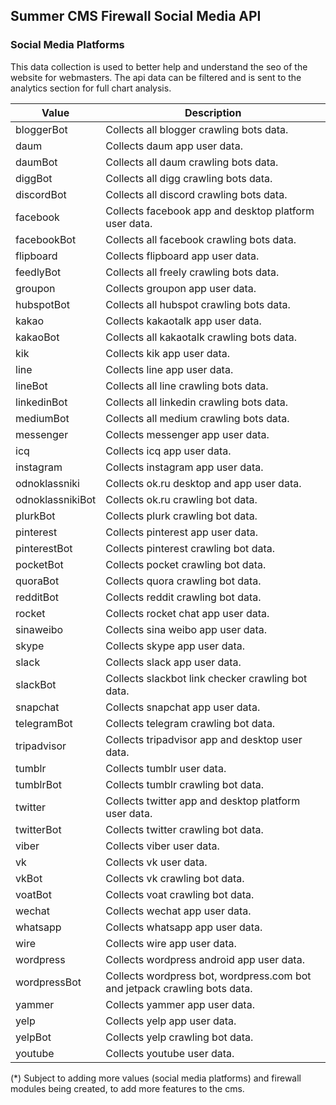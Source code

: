 ## Summer CMS Firewall Social Media API

### Social Media Platforms

This data collection is used to better help and understand the seo of the website for webmasters. The api data can be filtered and is sent to the analytics section for full chart analysis.

Value | Description
---|---
bloggerBot | Collects all blogger crawling bots data.
daum | Collects daum app user data.
daumBot | Collects all daum crawling bots data.
diggBot | Collects all digg crawling bots data.
discordBot | Collects all discord crawling bots data.
facebook | Collects facebook app and desktop platform user data.
facebookBot | Collects all facebook crawling bots data.
flipboard | Collects flipboard app user data.
feedlyBot | Collects all freely crawling bots data.
groupon | Collects groupon app user data.
hubspotBot | Collects all hubspot crawling bots data.
kakao | Collects kakaotalk app user data.
kakaoBot | Collects all kakaotalk crawling bots data.
kik | Collects kik app user data.
line | Collects line app user data.
lineBot | Collects all line crawling bots data.
linkedinBot | Collects all linkedin crawling bots data.
mediumBot | Collects all medium crawling bots data.
messenger | Collects messenger app user data.
icq | Collects icq app user data.
instagram | Collects instagram app user data.
odnoklassniki | Collects ok.ru desktop and app user data.
odnoklassnikiBot | Collects ok.ru crawling bot data.
plurkBot | Collects plurk crawling bot data.
pinterest | Collects pinterest app user data.
pinterestBot | Collects pinterest crawling bot data.
pocketBot | Collects pocket crawling bot data.
quoraBot | Collects quora crawling bot data.
redditBot | Collects reddit crawling bot data.
rocket | Collects rocket chat app user data.
sinaweibo | Collects sina weibo app user data.
skype | Collects skype app user data.
slack | Collects slack app user data.
slackBot | Collects slackbot link checker crawling bot data.
snapchat | Collects snapchat app user data.
telegramBot | Collects telegram crawling bot data.
tripadvisor | Collects tripadvisor app and desktop user data.
tumblr | Collects tumblr user data.
tumblrBot | Collects tumblr crawling bot data.
twitter | Collects twitter app and desktop platform user data.
twitterBot | Collects twitter crawling bot data.
viber | Collects viber user data.
vk | Collects vk user data.
vkBot | Collects vk crawling bot data.
voatBot | Collects voat crawling bot data.
wechat | Collects wechat app user data.
whatsapp | Collects whatsapp app user data.
wire | Collects wire app user data.
wordpress | Collects wordpress android app user data.
wordpressBot | Collects wordpress bot, wordpress.com bot and jetpack crawling bots data.
yammer | Collects yammer app user data.
yelp | Collects yelp app user data.
yelpBot | Collects yelp crawling bot data.
youtube | Collects youtube user data.

(*) Subject to adding more values (social media platforms) and firewall modules being created, to add more features to the cms.
